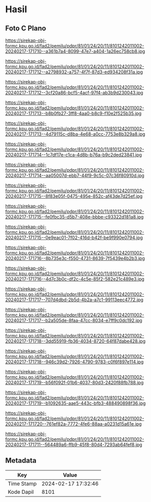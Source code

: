 # Hasil

## Foto C Plano

https://sirekap-obj-formc.kpu.go.id/fad2/pemilu/pdpr/81/01/24/20/11/8101242011002-20240217-171710--a361b7a4-8099-47e7-a404-1a26ec758cb8.jpg

https://sirekap-obj-formc.kpu.go.id/fad2/pemilu/pdpr/81/01/24/20/11/8101242011002-20240217-171712--a2798932-a757-4f7f-87d3-ed934208f31a.jpg

https://sirekap-obj-formc.kpu.go.id/fad2/pemilu/pdpr/81/01/24/20/11/8101242011002-20240217-171712--3cf20a86-bcf5-4acf-97f4-ab3b9d230043.jpg

https://sirekap-obj-formc.kpu.go.id/fad2/pemilu/pdpr/81/01/24/20/11/8101242011002-20240217-171713--b8b0fb27-3ff8-4aa0-b8c9-f10e2f525b35.jpg

https://sirekap-obj-formc.kpu.go.id/fad2/pemilu/pdpr/81/01/24/20/11/8101242011002-20240217-171713--4d79115c-d8ba-4e68-a0cc-7753e8b329a8.jpg

https://sirekap-obj-formc.kpu.go.id/fad2/pemilu/pdpr/81/01/24/20/11/8101242011002-20240217-171714--1c7df17e-c1ca-4d8b-b76a-b9c2ded23841.jpg

https://sirekap-obj-formc.kpu.go.id/fad2/pemilu/pdpr/81/01/24/20/11/8101242011002-20240217-171714--aa05007d-ebb7-44f9-9c5c-07c36f80910d.jpg

https://sirekap-obj-formc.kpu.go.id/fad2/pemilu/pdpr/81/01/24/20/11/8101242011002-20240217-171715--8f83e05f-0475-495e-852c-af43de7d25ef.jpg

https://sirekap-obj-formc.kpu.go.id/fad2/pemilu/pdpr/81/01/24/20/11/8101242011002-20240217-171715--fe0fbc35-d5b7-408e-bbbe-c93322d181a8.jpg

https://sirekap-obj-formc.kpu.go.id/fad2/pemilu/pdpr/81/01/24/20/11/8101242011002-20240217-171715--0e9eac01-7f02-416d-b42f-be9f990e0794.jpg

https://sirekap-obj-formc.kpu.go.id/fad2/pemilu/pdpr/81/01/24/20/11/8101242011002-20240217-171716--8b735e3c-f550-4731-8639-7f5439e4b2b3.jpg

https://sirekap-obj-formc.kpu.go.id/fad2/pemilu/pdpr/81/01/24/20/11/8101242011002-20240217-171716--4d7c3b0c-df2c-4c5e-85f2-582e21c489e3.jpg

https://sirekap-obj-formc.kpu.go.id/fad2/pemilu/pdpr/81/01/24/20/11/8101242011002-20240217-171717--707d4dbd-2b5d-4b2a-a7c1-99113eec4772.jpg

https://sirekap-obj-formc.kpu.go.id/fad2/pemilu/pdpr/81/01/24/20/11/8101242011002-20240217-171717--b2a505de-8faa-47cc-8034-e7ff9c0dc192.jpg

https://sirekap-obj-formc.kpu.go.id/fad2/pemilu/pdpr/81/01/24/20/11/8101242011002-20240217-171718--3dd55919-fb36-4034-8720-64f87dabe428.jpg

https://sirekap-obj-formc.kpu.go.id/fad2/pemilu/pdpr/81/01/24/20/11/8101242011002-20240217-171718--946c39d2-7926-4790-9783-c0f6f897e114.jpg

https://sirekap-obj-formc.kpu.go.id/fad2/pemilu/pdpr/81/01/24/20/11/8101242011002-20240217-171719--b56f092f-01b6-4037-80d3-2420f88fb788.jpg

https://sirekap-obj-formc.kpu.go.id/fad2/pemilu/pdpr/81/01/24/20/11/8101242011002-20240217-171719--b1092635-aae5-443c-bfb3-488490898f36.jpg

https://sirekap-obj-formc.kpu.go.id/fad2/pemilu/pdpr/81/01/24/20/11/8101242011002-20240217-171720--761ef82a-7772-4fe6-88aa-a0231d15a61e.jpg

https://sirekap-obj-formc.kpu.go.id/fad2/pemilu/pdpr/81/01/24/20/11/8101242011002-20240217-171711--564489a6-ffb9-45f8-80d4-7293ab64fef8.jpg


## Metadata

| Key        | Value               |
| ---------- | ------------------- |
| Time Stamp | 2024-02-17 17:32:46 |
| Kode Dapil | 8101                |



